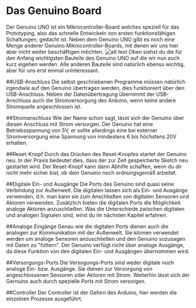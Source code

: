 # Das Genuino Board

Der Genuino UNO ist ein Mikrocontroller-Board welches speziell für das Prototyping, also das schnelle Entwickeln von ersten funktionsfähigen Schaltungen, gedacht ist. Neben dem Genuino UNO gibt es noch eine Menge anderer Genuino Mikrocontroller-Boards, mit denen wir uns hier aber nicht weiter beschäftigen möchten. 
![alt text](https://raw.githubusercontent.com/wiki/sensebox/OER/Grundlagen/Genuino_Bauteile.png
 "Genuino Bauteile")
Oben siehst du die für den Anfang wichtigsten Bauteile des Genuino UNO auf die wir nun auch kurz eigehen werden. Alle anderen Bauteile sind natürlich ebenso wichtig, aber für uns erst einmal uninteressant.

##USB-Anschluss
Die selbst geschriebenen Programme müssen natürlich irgendwie auf den Genuino übertragen werden, dies funktioniert über den USB-Anschluss. Neben der Datenübertragung übernimmt der USB-Anschluss auch die Stromversorgung des Arduino, wenn keine andere Stromquelle angeschlossen ist.

##Stromanschluss
Wie der Name schon sagt, lässt sich der Genuino über diesen Anschluss mit Strom versorgen. Der Genuino hat eine Betriebsspannung von 5V, er sollte allerdings eine bei externer Stromversorgung eine Spannung von mindestens 6 bis höchstens 20V erhalten.

##Reset-Knopf
Durch das Drücken des Reset-Knopfes startet der Genuino neu. In der Praxis bedeutet dies, dass der zur Zeit gespeicherte Sketch neu gestartet wird. Der Reset-Knopf kann dann Abhilfe schaffen, wenn du dir nicht mehr sicher bist, ob dein Genuino noch ordnungsgemäß arbeitet.

##Digitale Ein- und Ausgänge
Die Ports des Genuino sind quasi seine Verbindung zur Außenwelt. Die digitalen lassen sich als Ein- und Ausgänge verwenden, d.h. man kann sie zum Anschließen von digitalen Sensoren und Aktoren verwenden. Zusätzlich bieten die digitalen Ports die Möglichkeit analoge Aktoren anzuschließen. Was die Unterschiede zwischen digitalen und analogen Signalen sind, wirst du im nächsten Kapitel erfahren.

##Analoge Eingänge
Genau wie die digitalen Ports dienen auch die analogen zur Kommunikation mit der Außenwelt. Sie können verwendet werden um analoge Sensoren anzuschließen und den Genuino sozusagen mit Daten zu "füttern". Der Genuino verfügt nicht über analoge Ausgänge, da diese Funktion von den digitalen Ein- und Ausgängen übernommen wird.

##Versorgungs-Ports
Die Versogungs-Ports sind weder digitale noch analoge Ein- bzw. Ausgänge. Sie dienen zur Versorgung von angeschlossenen Sensoren oder Aktoren mit Strom. Weiterhin lässt sich der Gernuino auch durch spezielle Ports mit Strom versorgen.

##Controller
Der Controller ist der Gehirn des Arduino, hier werden die einzelnen Prozesse ausgeführt.